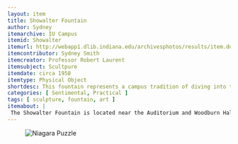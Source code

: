 ```yaml
---
layout: item
title: Showalter Fountain
author: Sydney
itemarchive: IU Campus
itemid: Showalter
itemurl: http://webapp1.dlib.indiana.edu/archivesphotos/results/item.do?itemId=P0023130&searchId=3&searchResultIndex=1
itemcontributor: Sydney Smith
itemcreator: Professor Robert Laurent
itemsubject: Scultpure
itemdate: circa 1958
itemtype: Physical Object
shortdesc: This fountain represents a campus tradition of diving into the fountain for incoming and graduating students.
categories: [ Sentimental, Practical ]
tags: [ sculpture, fountain, art ]
itemabout: |
 The Showalter Fountain is located near the Auditorium and Woodburn Hall. It was desgined by an IU professor, Robert Laurent and was brought to campus in 1958. When it was first brought to campus, there was a bit of controversy regarding the nudity of the scultped woman. The scultpure is of the 'Birth of Venus,' in which the Roman goddess is emerging from the water, surrounded by fish. The fountain is named after Grace Showalter, whom it was dedicated to on October 22, 1961. 
--- 
```


<figure>
  <img src="https://martinboling.photoshelter.com/image/I00006n7QICb2ikU" alt="Niagara Puzzle"/>
  </figure>
